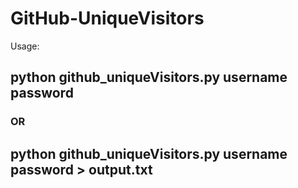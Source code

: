 # GitHub-UniqueVisitors

Usage:  
## python github_uniqueVisitors.py username password
### OR
## python github_uniqueVisitors.py username password > output.txt
